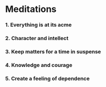 # Meditations

### 1. Everything is at its acme ###

### 2. Character and intellect ###

### 3. Keep matters for a time in suspense ###

### 4. Knowledge and courage ###

### 5. Create a feeling of dependence ###
